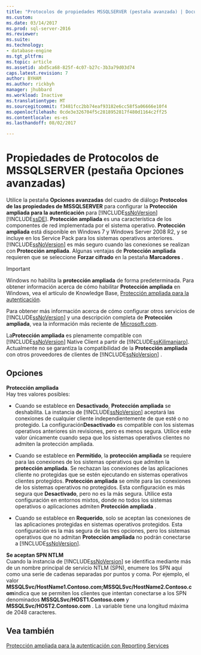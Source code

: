```yaml
---
title: "Protocolos de propiedades MSSQLSERVER (pestaña avanzada) | Documentos de Microsoft"
ms.custom: 
ms.date: 03/14/2017
ms.prod: sql-server-2016
ms.reviewer: 
ms.suite: 
ms.technology:
- database-engine
ms.tgt_pltfrm: 
ms.topic: article
ms.assetid: abd5ca68-825f-4c07-b27c-3b3a79d03d74
caps.latest.revision: 7
author: BYHAM
ms.author: rickbyh
manager: jhubbard
ms.workload: Inactive
ms.translationtype: MT
ms.sourcegitcommit: f3481fcc2bb74eaf93182e6cc58f5a06666e10f4
ms.openlocfilehash: 0cde3e326704f5c2818952817f480d1164c2ff25
ms.contentlocale: es-es
ms.lasthandoff: 08/02/2017

---
```

# Propiedades de Protocolos de MSSQLSERVER (pestaña Opciones avanzadas)
  Utilice la pestaña **Opciones avanzadas** del cuadro de diálogo **Protocolos de las propiedades de MSSQLSERVER** para configurar la **Protección ampliada para la autenticación** para [!INCLUDE[ssNoVersion](../../includes/ssnoversion-md.md)] [!INCLUDE[ssDE](../../includes/ssde-md.md)]. **Protección ampliada** es una característica de los componentes de red implementada por el sistema operativo. **Protección ampliada** está disponible en Windows 7 y Windows Server 2008 R2, y se incluye en los Service Pack para los sistemas operativos anteriores. [!INCLUDE[ssNoVersion](../../includes/ssnoversion-md.md)] es más seguro cuando las conexiones se realizan con **Protección ampliada**. Algunas ventajas de **Protección ampliada** requieren que se seleccione **Forzar cifrado** en la pestaña **Marcadores** .  
  
> [!IMPORTANT]  
>  Windows no habilita la **protección ampliada** de forma predeterminada. Para obtener información acerca de cómo habilitar **Protección ampliada** en Windows, vea el artículo de Knowledge Base, [Protección ampliada para la autenticación](http://go.microsoft.com/fwlink/?LinkId=178431).  
  
 Para obtener más información acerca de cómo configurar otros servicios de [!INCLUDE[ssNoVersion](../../includes/ssnoversion-md.md)] y una descripción completa de **Protección ampliada**, vea la información más reciente de [Microsoft.com](http://go.microsoft.com/fwlink/?LinkId=177752).  
  
 La**Protección ampliada** es plenamente compatible con [!INCLUDE[ssNoVersion](../../includes/ssnoversion-md.md)] Native Client a partir de [!INCLUDE[ssKilimanjaro](../../includes/sskilimanjaro-md.md)]. Actualmente no se garantiza la compatibilidad de la **Protección ampliada** con otros proveedores de clientes de [!INCLUDE[ssNoVersion](../../includes/ssnoversion-md.md)] .  
  
## Opciones  
 **Protección ampliada**  
 Hay tres valores posibles:  
  
-   Cuando se establece en **Desactivado**, **Protección ampliada** se deshabilita. La instancia de [!INCLUDE[ssNoVersion](../../includes/ssnoversion-md.md)] aceptará las conexiones de cualquier cliente independientemente de que esté o no protegido. La configuración**Desactivado** es compatible con los sistemas operativos anteriores sin revisiones, pero es menos segura. Utilice este valor únicamente cuando sepa que los sistemas operativos clientes no admiten la protección ampliada.  
  
-   Cuando se establece en **Permitido**, la **protección ampliada** se requiere para las conexiones de los sistemas operativos que admiten la **protección ampliada**. Se rechazan las conexiones de las aplicaciones cliente no protegidas que se estén ejecutando en sistemas operativos clientes protegidos. **Protección ampliada** se omite para las conexiones de los sistemas operativos no protegidos. Esta configuración es más segura que **Desactivado**, pero no es la más segura. Utilice esta configuración en entornos mixtos, donde no todos los sistemas operativos o aplicaciones admiten **Protección ampliada** .  
  
-   Cuando se establece en **Requerido**, solo se aceptan las conexiones de las aplicaciones protegidas en sistemas operativos protegidos. Esta configuración es la más segura de las tres opciones, pero los sistemas operativos que no admitan **Protección ampliada** no podrán conectarse a [!INCLUDE[ssNoVersion](../../includes/ssnoversion-md.md)].  
  
 **Se aceptan SPN NTLM**  
 Cuando la instancia de [!INCLUDE[ssNoVersion](../../includes/ssnoversion-md.md)] se identifica mediante más de un nombre principal de servicio NTLM (SPN), enumere los SPN aquí como una serie de cadenas separadas por puntos y coma. Por ejemplo, el valor **MSSQLSvc/HostName1.Contoso.com;MSSQLSvc/HostName2.Contoso.com**indica que se permiten los clientes que intentan conectarse a los SPN denominados **MSSQLSvc/HOST1.Contoso.com** y **MSSQLSvc/HOST2.Contoso.com** . La variable tiene una longitud máxima de 2048 caracteres.  
  
## Vea también  
 [Protección ampliada para la autenticación con Reporting Services](../../reporting-services/security/extended-protection-for-authentication-with-reporting-services.md)  
  
  

